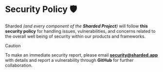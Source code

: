 # Security Policy 🛡️
Sharded *(and every component of the **Sharded Project**)* will follow **this security policy** for handling issues, vulnerabilities, and concerns related to the overall well 
being of security within our products and frameworks.

>[!CAUTION]
> To make an immediate security report, please email **security@sharded.app** with details and report a vulnerability through **GitHub** for further collaboration.
